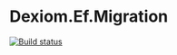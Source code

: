 # Dexiom.Ef.Migration
[![Build status](https://ci.appveyor.com/api/projects/status/6ccv3wd42jqtes6y/branch/master?svg=true)](https://ci.appveyor.com/project/jpare/dexiom-ef-migration/branch/master)
